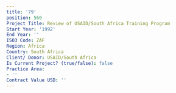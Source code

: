 ```yaml
---
title: '79'
position: 560
Project Title: Review of USAID/South Africa Training Program
Start Year: '1992'
End Year: ''
ISO3 Code: ZAF
Region: Africa
Country: South Africa
Client/ Donor: USAID/South Africa
Is Current Project? (true/false): false
Practice Area:
- ''
Contract Value USD: ''
---
```


